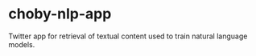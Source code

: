 # choby-nlp-app
Twitter app for retrieval of textual content used to train natural language models.

